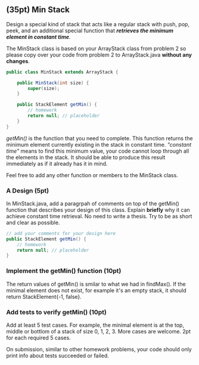 ## (35pt) Min Stack

Design a special kind of stack that acts like a regular stack with push, pop, peek, and an additional special function that ***retrieves the minimum element in constant time***. 

The MinStack class is based on your ArrayStack class from problem 2 so please copy over your code from problem 2 to ArrayStack.java **without any changes**.

```Java
public class MinStack extends ArrayStack {

    public MinStack(int size) {
        super(size);
    }

    public StackElement getMin() {
        // homework
        return null; // placeholder
    }
}
```

*getMin()* is the function that you need to complete. This function returns the minimum element currently existing in the stack in constant time. *"constant time"* means to find this minimum value, your code cannot loop through all the elements in the stack. It should be able to produce this result immediately as if it already has it in mind. 

Feel free to add any other function or members to the MinStack class.

### A Design (5pt)
In MinStack.java, add a paragrpah of comments on top of the getMin() function that describes your design of this class. Explain **briefly** why it can achieve constant time retrieval. No need to write a thesis. Try to be as short and clear as possible.

```java
// add your comments for your design here
public StackElement getMin() {
    // homework
    return null; // placeholder
}
```

### Implement the getMin() function (10pt)
The return values of getMin() is smilar to what we had in findMax(). If the minimal element does not exist, for example it's an empty stack, it should return StackElement{-1, false}. 

### Add tests to verify getMin() (10pt)
Add at least 5 test cases. For example, the minimal element is at the top, middle or bottlom of a stack of size 0, 1, 2, 3. More cases are welcome. 2pt for each required 5 cases.

On submission, similar to other homework problems, your code should only print info about tests succeeded or failed.

